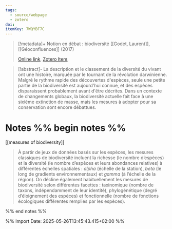 ```yaml
---
tags:
  - source/webpage
  - zotero
doi: 
itemKey: 7WQYBF7C
---
```

>[!metadata]+
> Notion en débat : biodiversité
> [[Godet, Laurent]], 
> [[Géoconfluences]] (2017)
> 
> [Online link](https://geoconfluences.ens-lyon.fr/informations-scientifiques/a-la-une/notion-a-la-une/notion-biodiversite), [Zotero Item](zotero://select/library/items/7WQYBF7C), 

>[!abstract]-
>La description et le classement de la diversité du vivant ont une histoire, marquée par le tournant de la révolution darwinienne. Malgré le rythme rapide des découvertes d'espèces, seule une petite partie de la biodiversité est aujourd'hui connue, et des espèces disparaissent probablement avant d'être décrites. Dans un contexte de changements globaux, la biodiversité actuelle fait face à une sixième extinction de masse, mais les mesures à adopter pour sa conservation sont encore débattues.

# Notes %% begin notes %%
[[measures of biodiversity]]
> À partir de jeux de données basés sur les espèces, les mesures classiques de biodiversité incluent la richesse (le nombre d’espèces) et la diversité (le nombre d’espèces et leurs abondances relatives) à différentes échelles spatiales : _alpha_ (échelle de la station), _beta_ (le long de gradients environnementaux) et _gamma_ (à l’échelle de la région). On décline également habituellement les mesures de biodiversité selon différentes facettes : taxinomique (nombre de taxons, indépendamment de leur identité), phylogénétique (degré d’éloignement des espèces) et fonctionnelle (nombre de fonctions écologiques différentes remplies par les espèces).

%% end notes %%




%% Import Date: 2025-05-26T13:45:43.415+02:00 %%
